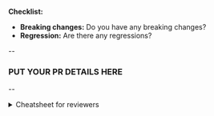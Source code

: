 **Checklist:**
- **Breaking changes:** Do you have any breaking changes?
- **Regression:** Are there any regressions?

--

### PUT YOUR PR DETAILS HERE

--
<details>
  <summary>Cheatsheet for reviewers</summary>

**For testing components:**
- Run `npm run storybook` in your terminal
- go to [localhost:6006](http://localhost:6006/?path=/docs/) in your browser.

**Running tests**

To run all tests in a backround browser: `npx playwright test`

To manually run tests: `npx playwright test --ui`

</details>
